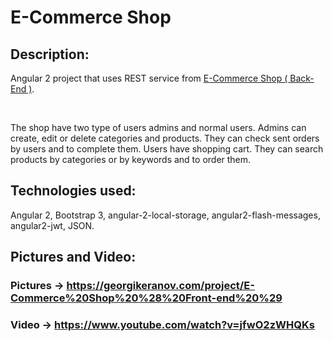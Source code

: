 # E-Commerce Shop

## Description:
Angular 2 project that uses REST service from [E-Commerce Shop ( Back-End )](https://github.com/GeorgiKeranov/E-Commerce-Shop-Back-End "Github link").

<br/>

The shop have two type of users admins and normal users. Admins can create, edit or delete categories and products. They can check sent orders by users and to complete them. Users have shopping cart. They can search products by categories or by keywords and to order them.

## Technologies used:
Angular 2, Bootstrap 3, angular-2-local-storage, angular2-flash-messages, angular2-jwt, JSON.

## Pictures and Video:
### Pictures -> https://georgikeranov.com/project/E-Commerce%20Shop%20%28%20Front-end%20%29
### Video -> https://www.youtube.com/watch?v=jfwO2zWHQKs


